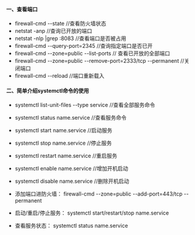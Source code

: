 
####  一、查看端口
-   firewall-cmd --state          //查看防火墙状态
-   netstat -anp           //查询已开放的端口
-   netstat -nlp |grep :8083        //查看端口是否被占用
-   firewall-cmd --query-port=2345        //查询指定端口是否已开 
-   firewall-cmd --zone=public --list-ports    // 查看已开放的全部端口
-   firewall-cmd --zone=public --remove-port=2333/tcp --permanent      //关闭端口
-   firewall-cmd --reload           //端口重新载入

####  二、简单介绍systemctl命令的使用
-   systemctl list-unit-files --type service   //查看全部服务命令
-   systemctl status name.service       //查看服务命令
-   systemctl start name.service        //启动服务
-   systemctl stop name.service         //停止服务
-   systemctl restart name.service      //重启服务
-   systemctl enable name.service       //增加开机启动
-   systemctl disable name.service      //删除开机启动

-  添加端口进防火墙： firewall-cmd --zone=public --add-port=443/tcp --permanent
-  启动/重启/停止服务： systemctl start/restart/stop name.service
-  查看服务状态：  systemctl status name.service




    